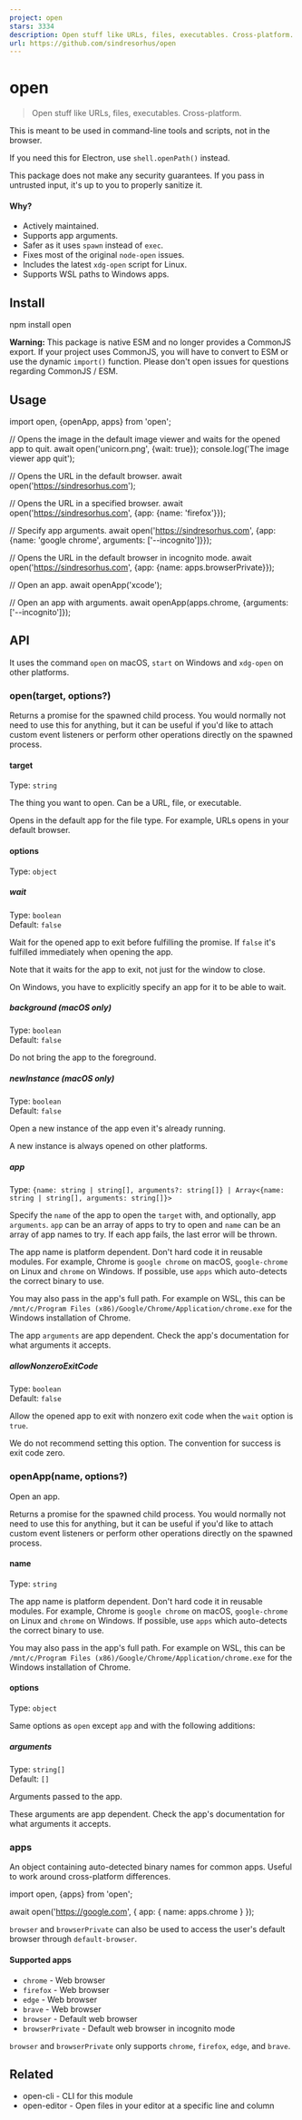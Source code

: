 ```yaml
---
project: open
stars: 3334
description: Open stuff like URLs, files, executables. Cross-platform.
url: https://github.com/sindresorhus/open
---
```


open
====

> Open stuff like URLs, files, executables. Cross-platform.

This is meant to be used in command-line tools and scripts, not in the browser.

If you need this for Electron, use `shell.openPath()` instead.

This package does not make any security guarantees. If you pass in untrusted input, it's up to you to properly sanitize it.

#### Why?

-   Actively maintained.
-   Supports app arguments.
-   Safer as it uses `spawn` instead of `exec`.
-   Fixes most of the original `node-open` issues.
-   Includes the latest `xdg-open` script for Linux.
-   Supports WSL paths to Windows apps.

Install
-------

npm install open

**Warning:** This package is native ESM and no longer provides a CommonJS export. If your project uses CommonJS, you will have to convert to ESM or use the dynamic `import()` function. Please don't open issues for questions regarding CommonJS / ESM.

Usage
-----

import open, {openApp, apps} from 'open';

// Opens the image in the default image viewer and waits for the opened app to quit.
await open('unicorn.png', {wait: true});
console.log('The image viewer app quit');

// Opens the URL in the default browser.
await open('https://sindresorhus.com');

// Opens the URL in a specified browser.
await open('https://sindresorhus.com', {app: {name: 'firefox'}});

// Specify app arguments.
await open('https://sindresorhus.com', {app: {name: 'google chrome', arguments: \['--incognito'\]}});

// Opens the URL in the default browser in incognito mode.
await open('https://sindresorhus.com', {app: {name: apps.browserPrivate}});

// Open an app.
await openApp('xcode');

// Open an app with arguments.
await openApp(apps.chrome, {arguments: \['--incognito'\]});

API
---

It uses the command `open` on macOS, `start` on Windows and `xdg-open` on other platforms.

### open(target, options?)

Returns a promise for the spawned child process. You would normally not need to use this for anything, but it can be useful if you'd like to attach custom event listeners or perform other operations directly on the spawned process.

#### target

Type: `string`

The thing you want to open. Can be a URL, file, or executable.

Opens in the default app for the file type. For example, URLs opens in your default browser.

#### options

Type: `object`

##### wait

Type: `boolean`  
Default: `false`

Wait for the opened app to exit before fulfilling the promise. If `false` it's fulfilled immediately when opening the app.

Note that it waits for the app to exit, not just for the window to close.

On Windows, you have to explicitly specify an app for it to be able to wait.

##### background (macOS only)

Type: `boolean`  
Default: `false`

Do not bring the app to the foreground.

##### newInstance (macOS only)

Type: `boolean`  
Default: `false`

Open a new instance of the app even it's already running.

A new instance is always opened on other platforms.

##### app

Type: `{name: string | string[], arguments?: string[]} | Array<{name: string | string[], arguments: string[]}>`

Specify the `name` of the app to open the `target` with, and optionally, app `arguments`. `app` can be an array of apps to try to open and `name` can be an array of app names to try. If each app fails, the last error will be thrown.

The app name is platform dependent. Don't hard code it in reusable modules. For example, Chrome is `google chrome` on macOS, `google-chrome` on Linux and `chrome` on Windows. If possible, use `apps` which auto-detects the correct binary to use.

You may also pass in the app's full path. For example on WSL, this can be `/mnt/c/Program Files (x86)/Google/Chrome/Application/chrome.exe` for the Windows installation of Chrome.

The app `arguments` are app dependent. Check the app's documentation for what arguments it accepts.

##### allowNonzeroExitCode

Type: `boolean`  
Default: `false`

Allow the opened app to exit with nonzero exit code when the `wait` option is `true`.

We do not recommend setting this option. The convention for success is exit code zero.

### openApp(name, options?)

Open an app.

Returns a promise for the spawned child process. You would normally not need to use this for anything, but it can be useful if you'd like to attach custom event listeners or perform other operations directly on the spawned process.

#### name

Type: `string`

The app name is platform dependent. Don't hard code it in reusable modules. For example, Chrome is `google chrome` on macOS, `google-chrome` on Linux and `chrome` on Windows. If possible, use `apps` which auto-detects the correct binary to use.

You may also pass in the app's full path. For example on WSL, this can be `/mnt/c/Program Files (x86)/Google/Chrome/Application/chrome.exe` for the Windows installation of Chrome.

#### options

Type: `object`

Same options as `open` except `app` and with the following additions:

##### arguments

Type: `string[]`  
Default: `[]`

Arguments passed to the app.

These arguments are app dependent. Check the app's documentation for what arguments it accepts.

### apps

An object containing auto-detected binary names for common apps. Useful to work around cross-platform differences.

import open, {apps} from 'open';

await open('https://google.com', {
	app: {
		name: apps.chrome
	}
});

`browser` and `browserPrivate` can also be used to access the user's default browser through `default-browser`.

#### Supported apps

-   `chrome` - Web browser
-   `firefox` - Web browser
-   `edge` - Web browser
-   `brave` - Web browser
-   `browser` - Default web browser
-   `browserPrivate` - Default web browser in incognito mode

`browser` and `browserPrivate` only supports `chrome`, `firefox`, `edge`, and `brave`.

Related
-------

-   open-cli - CLI for this module
-   open-editor - Open files in your editor at a specific line and column
